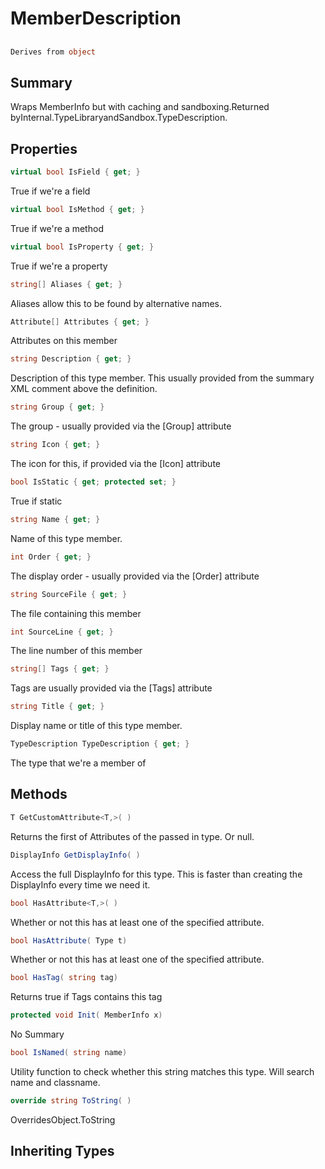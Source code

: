 # MemberDescription

## 
```c#
Derives from object
```

## Summary

Wraps MemberInfo but with caching and sandboxing.Returned byInternal.TypeLibraryandSandbox.TypeDescription.
## Properties

```c#
virtual bool IsField { get; } 
```
True if we're a field
```c#
virtual bool IsMethod { get; } 
```
True if we're a method
```c#
virtual bool IsProperty { get; } 
```
True if we're a property
```c#
string[] Aliases { get; } 
```
Aliases allow this to be found by alternative names.
```c#
Attribute[] Attributes { get; } 
```
Attributes on this member
```c#
string Description { get; } 
```
Description of this type member. This usually provided from the summary XML comment above the definition.
```c#
string Group { get; } 
```
The group - usually provided via the [Group] attribute
```c#
string Icon { get; } 
```
The icon for this, if provided via the [Icon] attribute
```c#
bool IsStatic { get; protected set; } 
```
True if static
```c#
string Name { get; } 
```
Name of this type member.
```c#
int Order { get; } 
```
The display order - usually provided via the [Order] attribute
```c#
string SourceFile { get; } 
```
The file containing this member
```c#
int SourceLine { get; } 
```
The line number of this member
```c#
string[] Tags { get; } 
```
Tags are usually provided via the [Tags] attribute
```c#
string Title { get; } 
```
Display name or title of this type member.
```c#
TypeDescription TypeDescription { get; } 
```
The type that we're a member of
## Methods

```c#
T GetCustomAttribute<T,>( ) 
```
Returns the first of Attributes of the passed in type. Or null.
```c#
DisplayInfo GetDisplayInfo( ) 
```
Access the full DisplayInfo for this type. This is faster than creating the DisplayInfo every time we need it.
```c#
bool HasAttribute<T,>( ) 
```
Whether or not this has at least one of the specified attribute.
```c#
bool HasAttribute( Type t) 
```
Whether or not this has at least one of the specified attribute.
```c#
bool HasTag( string tag) 
```
Returns true if Tags contains this tag
```c#
protected void Init( MemberInfo x) 
```
No Summary
```c#
bool IsNamed( string name) 
```
Utility function to check whether this string matches this type. Will search name and classname.
```c#
override string ToString( ) 
```
OverridesObject.ToString
## Inheriting Types

